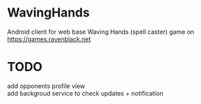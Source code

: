 # WavingHands
Android client for web base Waving Hands (spell caster) game on https://games.ravenblack.net


# TODO
add opponents profile view<br>
add backgroud service to check updates + notification<br>